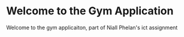 Welcome to the Gym Application
=========================

Welcome to the gym applicaiton, part of Niall Phelan's ict assignment
